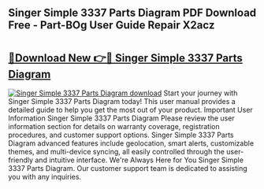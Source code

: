 ## Singer Simple 3337 Parts Diagram PDF Download Free - Part-BOg User Guide Repair X2acz

# <h2><a href="http://dfre5bu.blite.top/?on=Singer+Simple+3337+Parts+Diagram">🔗Download New 👉🔴 Singer Simple 3337 Parts Diagram</a></h2>

[![Singer Simple 3337 Parts Diagram download](https://i.imgur.com/lujVjoI.png)](http://dfre5bu.blite.top/?on=Singer+Simple+3337+Parts+Diagram)
Start your journey with Singer Simple 3337 Parts Diagram today! This user manual provides a detailed guide to help you get the most out of your product. Important User Information Singer Simple 3337 Parts Diagram Please review the user information section for details on warranty coverage, registration procedures, and customer support options. Singer Simple 3337 Parts Diagram advanced features include geolocation, smart alerts, customizable themes, and multi-device syncing, all easily controlled through the user-friendly and intuitive interface. We're Always Here for You Singer Simple 3337 Parts Diagram. Our customer support team is dedicated to assisting you with any inquiries.
